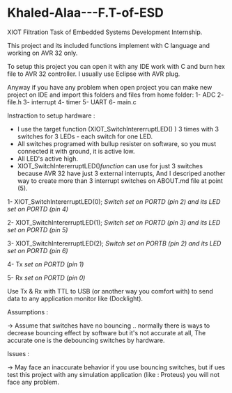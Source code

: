 # Khaled-Alaa---F.T-of-ESD
XIOT Filtration Task of Embedded Systems Development Internship.

This project and its included functions implement with C language and working on AVR 32 only.

To setup this project you can open it with any IDE work with C and burn hex file to AVR 32 controller. I usually use Eclipse with AVR plug.

Anyway if you have any problem when open project you can make new project on IDE and import this folders and files from home folder:
  1- ADC
  2- file.h
  3- interrupt
  4- timer
  5- UART
  6- main.c


Instraction to setup hardware :
- I use the target function (XIOT_SwitchIntererruptLED() ) 3 times with 3 switches for 3 LEDs - each switch for one LED.
- All switches programed with bullup resister on software, so you must connected it with ground, it is active low.
- All LED's active high.
- XIOT_SwitchIntererruptLED()_function_ can use for just 3 switches because AVR 32 have just 3 external interrupts, And I descriped another way to create more than 3 interrupt switches on ABOUT.md file at point (5).

1- XIOT_SwitchIntererruptLED(0); _Switch set on PORTD (pin 2) and its LED set on PORTD (pin 4)_

2- XIOT_SwitchIntererruptLED(1); _Switch set on PORTD (pin 3) and its LED set on PORTD (pin 5)_

3- XIOT_SwitchIntererruptLED(2); _Switch set on PORTB (pin 2) and its LED set on PORTD (pin 6)_

4- Tx _set on PORTD (pin 1)_

5- Rx _set on PORTD (pin 0)_

Use Tx & Rx with TTL to USB (or another way you comfort with) to send data to any application monitor like (Docklight).


Assumptions :

-> Assume that switches have no bouncing .. normally there is ways to decrease bouncing effect by software but it's not accurate at all, The accurate one is the debouncing switches by hardware.


Issues :

-> May face an inaccurate behavior if you use bouncing switches, but if ues test this project with any simulation application (like :  Proteus) you will not face any problem.
